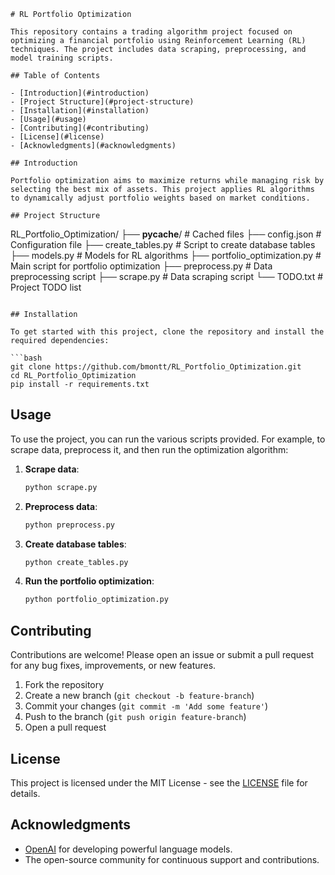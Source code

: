 ```
# RL Portfolio Optimization

This repository contains a trading algorithm project focused on optimizing a financial portfolio using Reinforcement Learning (RL) techniques. The project includes data scraping, preprocessing, and model training scripts.

## Table of Contents

- [Introduction](#introduction)
- [Project Structure](#project-structure)
- [Installation](#installation)
- [Usage](#usage)
- [Contributing](#contributing)
- [License](#license)
- [Acknowledgments](#acknowledgments)

## Introduction

Portfolio optimization aims to maximize returns while managing risk by selecting the best mix of assets. This project applies RL algorithms to dynamically adjust portfolio weights based on market conditions.

## Project Structure

```
RL_Portfolio_Optimization/
├── __pycache__/           # Cached files
├── config.json            # Configuration file
├── create_tables.py       # Script to create database tables
├── models.py              # Models for RL algorithms
├── portfolio_optimization.py  # Main script for portfolio optimization
├── preprocess.py          # Data preprocessing script
├── scrape.py              # Data scraping script
└── TODO.txt               # Project TODO list
```

## Installation

To get started with this project, clone the repository and install the required dependencies:

```bash
git clone https://github.com/bmontt/RL_Portfolio_Optimization.git
cd RL_Portfolio_Optimization
pip install -r requirements.txt
```

## Usage

To use the project, you can run the various scripts provided. For example, to scrape data, preprocess it, and then run the optimization algorithm:

1. **Scrape data**:
   ```bash
   python scrape.py
   ```

2. **Preprocess data**:
   ```bash
   python preprocess.py
   ```

3. **Create database tables**:
   ```bash
   python create_tables.py
   ```

4. **Run the portfolio optimization**:
   ```bash
   python portfolio_optimization.py
   ```

## Contributing

Contributions are welcome! Please open an issue or submit a pull request for any bug fixes, improvements, or new features.

1. Fork the repository
2. Create a new branch (`git checkout -b feature-branch`)
3. Commit your changes (`git commit -m 'Add some feature'`)
4. Push to the branch (`git push origin feature-branch`)
5. Open a pull request

## License

This project is licensed under the MIT License - see the [LICENSE](LICENSE) file for details.

## Acknowledgments

- [OpenAI](https://www.openai.com) for developing powerful language models.
- The open-source community for continuous support and contributions.
```
